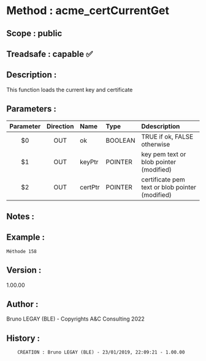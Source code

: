 ﻿# **Method :** acme_certCurrentGet
## **Scope :** public
## **Treadsafe :** capable ✅ 
## **Description :** 
This function loads the current key and certificate
## **Parameters :** 
| Parameter | Direction | Name | Type | Ddescription | 
|:----:|:----:|:----|:----|:----| 
| $0 | OUT | ok | BOOLEAN | TRUE if ok, FALSE otherwise | 
| $1 | OUT | keyPtr | POINTER | key pem text or blob pointer (modified) | 
| $2 | OUT | certPtr | POINTER | certificate pem text or blob pointer (modified) | 

## **Notes :** 

## **Example :** 
```
Méthode 158
```
## **Version :** 
1.00.00
## **Author :** 
Bruno LEGAY (BLE) - Copyrights A&C Consulting 2022
## **History :** 
 
        CREATION : Bruno LEGAY (BLE) - 23/01/2019, 22:09:21 - 1.00.00
